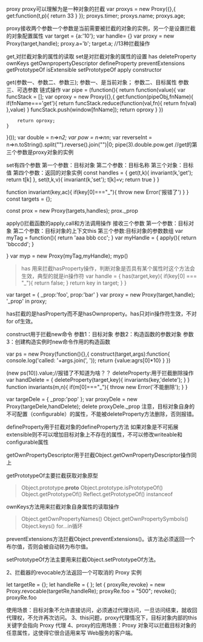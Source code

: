 proxy
proxy可以理解为是一种对象的拦截
var proxys = new Proxy({},{
    get:function(t,p){
        return 33
    }
});
proxys.timer;
proxys.name;
proxys.age;

proxy接收两个参数一个参数是当前需要被拦截的对象的实例，另一个是设置拦截的对象配置属性
var target = {a:'10'};
var handle= {}
var proxy = new Proxy(target,handle);
proxy.a='b';
target.a;
//13种拦截操作

get,对拦截对象的属性的读取
set是对拦截对象的属性的设置
has
deleteProperty
ownKeys
getOwnpropertyDescriptor
defineProperty
preventExtensions
getPrototypeOf
isExtensible
setPrototypeOf
apply
constructor

get(参数一、参数二、参数三);
参数一、是当前对象；
参数二、目标属性
参数三、可选参数
链式操作
var pipe = (function(){
    return function(value){
        var funcStack = [];
        var oproxy =   new Proxy({},{
            get:function(pipeObj,fnName){
                if(fnName==='get'){
                    return funcStack.reduce(function(val,fn){
                        return fn(val)
                    },value)
                }
                funcStack.push(window[fnName]);
                return oproxy
            }
        })

        return oproxy;
    }
}());
var double = n=>n*2;
var pow = n=>n*n;
var reverseInt = n=>n.toString().split("").reverse().join("")|0;
pipe(3).double.pow.get
//get的第三个参数是proxy对象的实例

set有四个参数
第一个参数：目标对象
第二个参数：目标名称
第三个对象：目标值
第四个参数：返回的对象实例
const handles = {
    get(t,k){
        invariant(k,'get');
        return t[k]
    },
    set(t,k,v){
        invariant(k,'set');
        t[k]=v;
        return true
    }
}

function invariant(key,ac){
    if(key[0]==="_"){
        throw new Error('报错了')
    }
}
const targets = {};

const prox = new Proxy(targets,handles);
prox._prop


apply()拦截函数的apply,call和方法调用操作
接收三个参数
第一个参数：目标对象
第二个参数：目标对象的上下文this
第三个参数:目标对象的参数数组
var myTag = function(){
    return 'aaa bbb ccc';
}
var myHandle = {
    apply(){
        return 'bbccdd';
    }

}
var myp = new Proxy(myTag,myHandle);
myp()

>has
用来拦截hasProperty操作，判断对象是否具有某个属性时这个方法会生效，典型的就是in操作符
var handle = {
    has(target,key){
        if(key[0] === "_"){
            return false;
        }
        return key in target;
    }
}

var target = {
    _prop:'foo',
    prop:'bar'
}
var proxy = new Proxy(target,handle);
'_prop' in proxy;

has拦截的是hasProperty而不是hasOwnproperty。has只对in操作符生效，不对for of生效。

construct用于拦截new命令
参数1：目标对象
参数2：构造函数的参数对象
参数3：创建构造实例时new命令作用的构造函数

var ps = new Proxy(function(){},{
    construct(target,args):function{
        console.log('called: '+args.join(', '));
        return {value:agrs[0]*10}
    }
})

(new ps(10)).value;//报错了不知道为啥？？
deleteProperty:用于拦截删除操作
var handDelete = {
    deleteProperty(target,key){
        invariants(key,'delete');
    }
}
function invariants(m,n){
    if(m[0]==="_"){
        throw new Error('不能删除');
    }
}

var targeDele = {
    _prop:'pop'
};
var proxyDele = new Proxy(targeDele,handDelete);
delete proxyDele._prop
注意，目标对象自身的不可配置（configurable）的属性，不能被deleteProperty方法删除，否则报错。

defineProperty用于拦截对象的defineProperty方法
如果对象是不可拓展extensible则不可以增加目标对象上不存在的属性，不可以修改writeable和configurable属性


getOwnPropertyDescriptor用于拦截Object.getOwnPropertyDescriptor操作同上

getPrototypeOf主要拦截获取对象原型
>Object.prototype.__proto__
>Object.prototype.isPrototypeOf()
>Object.getPrototypeOf()
>Reflect.getPrototypeOf()
>instanceof


ownKeys方法用来拦截对象自身属性的读取操作
>Object.getOwnPropertyNames()
>Object.getOwnPropertySymbols()
>Object.keys()
>for...in循环

preventExtensions方法拦截Object.preventExtensions()。该方法必须返回一个布尔值，否则会被自动转为布尔值。


setPrototypeOf方法主要用来拦截Object.setPrototypeOf方法。


2、拦截器的revocable方法返回一个可取消的 Proxy 实例

let targetRe = {};
let handleRe = {    };
let { proxyRe,revoke} = new Proxy.revocable(targetRe,handleRe);
proxyRe.foo = "500";
revoke();
proxyRe.foo

使用场景：目标对象不允许直接访问，必须通过代理访问，一旦访问结束，就收回代理权，不允许再次访问。
3、this问题，proxy代理情况下，目标对象内部的this关键字会指向 Proxy 代理
4、proxy的应用场景：Proxy 对象可以拦截目标对象的任意属性，这使得它很合适用来写
Web服务的客户端。





